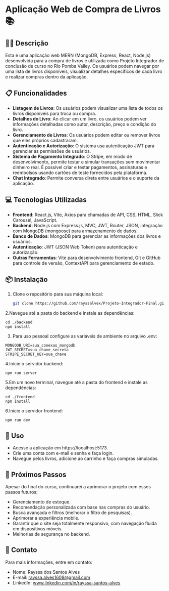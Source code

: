 # Aplicação Web de Compra de Livros 📚

## ✍🏼 Descrição
Esta é uma aplicação web MERN (MongoDB, Express, React, Node.js) desenvolvida para a compra de livros e utilizada como Projeto Integrador de conclusão de curso no Rio Pomba Valley. Os usuários podem navegar por uma lista de livros disponíveis, visualizar detalhes específicos de cada livro e realizar compras dentro da aplicação.

## 📋 Funcionalidades
- **Listagem de Livros**: Os usuários podem visualizar uma lista de todos os livros disponíveis para troca ou compra.
- **Detalhes do Livro**: Ao clicar em um livro, os usuários podem ver informações detalhadas como autor, descrição, preço e condição do livro.
- **Gerenciamento de Livros**: Os usuários podem editar ou remover livros que eles próprios cadastraram.
- **Autenticação e Autorização**: O sistema usa autenticação JWT para gerenciar as permissões de usuários.
- **Sistema de Pagamento Integrado**: O Stripe, em modo de desenvolvimento, permite testar e simular transações sem movimentar dinheiro real. É possível criar e testar pagamentos, assinaturas e reembolsos usando cartões de teste fornecidos pela plataforma.
- **Chat Integrado**: Permite conversa direta entre usuários e o suporte da aplicação.

## 💻 Tecnologias Utilizadas
- **Frontend**: React.js, Vite, Axios para chamadas de API, CSS, HTML, Slick Carousel, JavaScript.
- **Backend**: Node.js com Express.js, MVC, JWT, Router, JSON, integração com MongoDB (mongoose) para armazenamento de dados.
- **Banco de Dados**: MongoDB para gerenciar as informações dos livros e usuários.
- **Autenticação**: JWT (JSON Web Token) para autenticação e autorização.
- **Outras Ferramentas**: Vite para desenvolvimento frontend, Git e GitHub para controle de versão, ContextAPI para gerenciamento de estado.

## 📦 Instalação

1. Clone o repositório para sua máquina local:
   ```bash
   git clone https://github.com/rayssalvex/Projeto-Integrador-Final.git

2.Navegue até a pasta do backend e instale as dependências:
```
cd ./backend
npm install
```

3. Para uso pessoal configure as variáveis de ambiente no arquivo .env:
```
MONGODB_URI=sua_conexao_mongodb
JWT_SECRET=sua_chave_secreta
STRIPE_SECRET_KEY=sua_chave
```
4.Inicie o servidor backend:
```
npm run server
```
5.Em um novo terminal, navegue até a pasta do frontend e instale as dependências:
```
cd ./frontend
npm install
```
6.Inicie o servidor frontend:
```
npm run dev
```
## 📱 Uso
- Acesse a aplicação em https://localhost:5173.
- Crie uma conta com e-mail e senha e faça login.
- Navegue pelos livros, adicione ao carrinho e faça compras simuladas.

## 🌙 Próximos Passos
Apesar do final do curso, continuarei a aprimorar o projeto com esses passos futuros:

- Gerenciamento de estoque.
- Recomendação personalizada com base nas compras do usuário.
- Busca avançada e filtros (melhorar o filtro de pesquisas).
- Aprimorar a experiência mobile.
- Garantir que o site seja totalmente responsivo, com navegação fluida em dispositivos móveis.
- Melhorias de segurança no backend.
  
## 📧 Contato
Para mais informações, entre em contato:

- Nome: Rayssa dos Santos Alves
- E-mail: rayssa.alves1608@gmail.com
- LinkedIn: www.linkedin.com/in/rayssa-santos-alves

